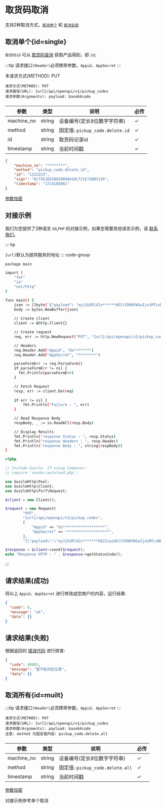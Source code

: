 # 取货码取消

支持2种取消方式，[`取消单个`](#single) 和 [`取消全部`](#muilt)

## 取消单个{id=single}

`取货码id` 可从 [取货码查询](pickup_code_get.md) 获取产品得到，即 `id`;

:::tip
请求接口`(Header)`必须携带参数，`Appid`、`AppSecret`
:::

本请求方式(METHOD): PUT

```
请求方式(METHOD): PUT
请求路径(URL): {url}/api/openapi/v1/pickup_codes
请求参数(Argsments): payload: base64code
```

### <Badge type="danger" text="Payload" />

| 参数       | 类型   | 说明                            | 必传 |
| ---------- | ------ | ------------------------------- | ---- |
| machine_no | string | 设备编号(定长8位数字字符串)     | ✓    |
| method     | string | 固定值: `pickup_code.delete.id` | ✓    |
| id         | string | 取货码记录id                    | ✓    |
| timestamp  | string | 当前时间戳                      | ✓    |

```json
{
	"machine_no": "********",
    "method": "pickup_code.delete.id",
    "id": "1122223",
	"sign": "6C73E1EE2B92089A61DC721E72BB3139",
	"timestamp": "1714185061"
}
```

[参数加密](signatory.md)

## 对接示例

我们为您提供了2种语言 `GO`,`PHP` 的对接示例，如果您需要其他语言示例，请 [联系我们](../support.md)。

::: tip

`{url}`默认为提供服务的地址
::: code-group

```sh [GO]
package main

import (
	"fmt"
	"io"
	"net/http"
)

func main() {
	json := []byte(`{"payload": "eyJjb2RlX2x******dGltZXN0YW1wIjoiMTcxNDE4OTI5OCJ9"}`)
	body := bytes.NewBuffer(json)
	
	// Create client
	client := &http.Client{}

	// Create request
	req, err := http.NewRequest("PUT", "{url}/api/openapi/v1/pickup_codes", body)

	// Headers
	req.Header.Add("Appid", "ds*******")
	req.Header.Add("AppSecret", "********")

	parseFormErr := req.ParseForm()
	if parseFormErr != nil {
	  fmt.Println(parseFormErr)    
	}

	// Fetch Request
	resp, err := client.Do(req)
	
	if err != nil {
		fmt.Println("Failure : ", err)
	}

	// Read Response Body
	respBody, _ := io.ReadAll(resp.Body)

	// Display Results
	fmt.Println("response Status : ", resp.Status)
	fmt.Println("response Headers : ", resp.Header)
	fmt.Println("response Body : ", string(respBody))
}
```

```php [PHP]
<?php

// Include Guzzle. If using Composer:
// require 'vendor/autoload.php';

use GuzzleHttp\Pool;
use GuzzleHttp\Client;
use GuzzleHttp\Psr7\Request;

$client = new Client();

$request = new Request(
        "PUT",
        "{url}/api/openapi/v1/pickup_codes",
        [
            "Appid" => "ds*******************",
            "AppSecret" => "*******************",
        ],
        "{\"payload\":\"eyJjb2RlX2x*******UE2IiwidGltZXN0YW1wIjoiMTcxNDE4OTI5OCJ9\"}");

$response = $client->send($request);
echo "Response HTTP : " . $response->getStatusCode();
```

:::

## 请求结果(成功)

将以上 `Appid`、`AppSecret` 进行修改成您商户的内容，运行结果:

```json
{
  "code": 0,
  "message": "ok",
  "data": {}
}
```

## 请求结果(失败)

根据返回的 [错误代码](../error_code.md) 进行排查:

```json
{
  "code": 80002,
  "message": "查不到对应记录",
  "data": {}
}
```

## 取消所有{id=muilt}

:::tip
请求接口`(Header)`必须携带参数，`Appid`、`AppSecret`
:::

```
请求方式(METHOD): PUT
请求路径(URL): {url}/api/openapi/v1/pickup_codes
请求参数(Argsments): payload: base64code
注意: method 为固定值内容: pickup_code.delete.all
```

### <Badge type="danger" text="Payload" />

| 参数       | 类型   | 说明                             | 必传 |
| ---------- | ------ | -------------------------------- | ---- |
| machine_no | string | 设备编号(定长8位数字字符串)      | ✓    |
| method     | string | 固定值: `pickup_code.delete.all` | ✓    |
| timestamp  | string | 当前时间戳                       | ✓    |

[参数加密](signatory.md)

对接示例参考单个取消
